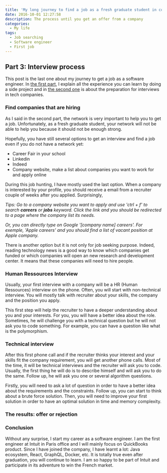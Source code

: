 ```yaml
---
title: 'My long journey to find a job as a fresh graduate student in computer science (Part 3 of 3)'
date: 2016-10-01 12:27:58
description: The process until you get an offer from a company
categories:
  - My life
tags:
  - Job searching
  - Software engineer
  - First job
---
```

## Part 3: Interview process

This post is the last one about my journey to get a job as a software engineer. In <a href="{{ site.baseurl }}my-long-journey-to-find-a-job-as-a-fresh-graduate-student-in-computer-science-part-1" target="_blank">the first part</a>, I explain all the experience you can learn by doing a side project and in <a href="{{ site.baseurl }}my-long-journey-to-find-a-job-as-a-fresh-graduate-student-in-computer-science-part-2" target="_blank">the second one</a> is about the preparation for interviews in tech companies.

### Find companies that are hiring

As I said in the second part, the network is very important to help you to get a job. Unfortunately, as a fresh graduate student, your network will not be able to help you because it should not be enough strong.

Hopefully, you have still several options to get an interview and find a job even if you do not have a network yet:

* Career Fair in your school
* Linkedin
* Indeed
* Company website, make a list about companies you want to work for and apply online

During this job hunting, I have mostly used the last option. When a company is interested by your profile, you should receive a email from a recruiter couple of weeks after you applied. Surprisingly,

*Tips: Go to a company website you want to apply and use 'ctrl + f' to search **careers** or **jobs** keyword. Click the link and you should be redirected to a page where the company list its needs.*

*Or, you can directly type on Google '[company name] careers'. For exemple, 'Apple careers' and you should find a list of vacant position at Apple company.*

There is another option but it is not only for job seeking purpose. Indeed, reading technology news is a good way to know which companies get funded or which companies will open an new research and development center. It means that these companies will need to hire people.

### Human Ressources Interview

Usually, your first interview with a company will be a HR (Human Ressources) interview on the phone. Often, you will start with non-technical interview. You will mostly talk with recruiter about your skills, the company and the position you apply.

This first step will help the recruiter to have a deeper understanding about you and your interests. For you, you will have a better idea about the role. Sometimes, he will challenge you with a technical question but he will not ask you to code something. For example, you can have a question like what is the polymorphism.

### Technical interview

After this first phone call and if the recruiter thinks your interest and your skills fit the company requirement, you will get another phone calls. Most of the time, it will be technical interviews and the recruiter will ask you to code. Usually, the first thing he will do is to describe himself and will ask you to do the same. Follow up, he will ask you one or several algorithm questions.

Firstly, you will need to ask a lot of question in order to have a better idea about the requirements and the constraints. Follow up, you can start to think about a brute force solution. Then, you will need to improve your first solution in order to have an optimal solution in time and memory complexity.

### The results: offer or rejection

### Conclusion

Without any surprise, I start my career as a software engineer. I am the first engineer at Intuit in Paris office and I will mainly focus on QuickBooks product. Since I have joined the company, I have learnt a lot: Java ecosystem, React, GraphQL, Docker, etc. It is totally true even after graduation, you will continue to learn. I am so happy to be part of Intuit and participate in its adventure to win the French market.
